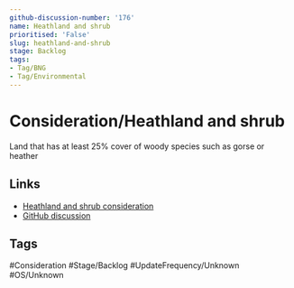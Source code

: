 ```yaml
---
github-discussion-number: '176'
name: Heathland and shrub
prioritised: 'False'
slug: heathland-and-shrub
stage: Backlog
tags:
- Tag/BNG
- Tag/Environmental
---
```


# Consideration/Heathland and shrub

Land that has at least 25% cover of woody species such as gorse or heather

## Links

* [Heathland and shrub consideration](https://design.planning.data.gov.uk/planning-consideration/heathland-and-shrub)
* [GitHub discussion](https://github.com/digital-land/data-standards-backlog/discussions/176)

## Tags

#Consideration #Stage/Backlog #UpdateFrequency/Unknown #OS/Unknown